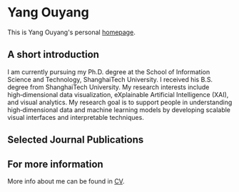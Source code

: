 # Yang Ouyang
This is Yang Ouyang's personal [homepage](https://ouyang007.github.io/).

## A short introduction
I am currently pursuing my Ph.D. degree at the School of Information Science and Technology, ShanghaiTech University. I received his B.S. degree from ShanghaiTech University. My research interests include high‑dimensional data visualization,
eXplainable Artificial Intelligence (XAI), and visual analytics. My research goal is to support people in understanding high‑dimensional data and
machine learning models by developing scalable visual interfaces and interpretable techniques.


## Selected Journal Publications

## For more information
More info about me can be found in [CV]().

